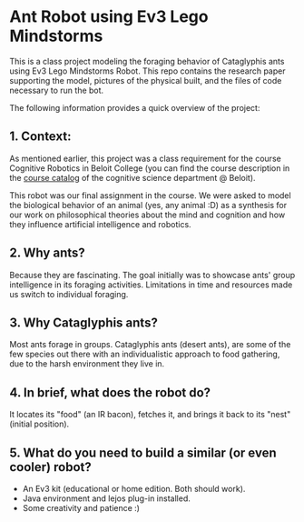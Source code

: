 # Ant Robot using Ev3 Lego Mindstorms
This is a class project modeling the foraging behavior of Cataglyphis ants using Ev3 Lego Mindstorms Robot. This repo contains the research paper supporting the model, pictures of the physical built, and the files of code necessary to run the bot.

The following information provides a quick overview of the project: 

## 1. Context:

As mentioned earlier, this project was a class requirement for the course Cognitive Robotics in Beloit College (you can find the course description in the [course catalog](https://www.beloit.edu/cognitivescience/courses/) of the cognitive science department @ Beloit). 

This robot was our final assignment in the course. We were asked to model the biological behavior of an animal (yes, any animal :D) as a synthesis for our work on philosophical theories about the mind and cognition and how they influence artificial intelligence and robotics. 

## 2. Why ants?

Because they are fascinating. The goal initially was to showcase ants' group intelligence in its foraging activities. Limitations in time and resources made us switch to individual foraging. 

## 3. Why Cataglyphis ants?

Most ants forage in groups. Cataglyphis ants (desert ants), are some of the few species out there with an individualistic approach to food gathering, due to the harsh environment they live in. 

## 4. In brief, what does the robot do?

It locates its "food" (an IR bacon), fetches it, and brings it back to its "nest" (initial position). 

## 5. What do you need to build a similar (or even cooler) robot?

- An Ev3 kit (educational or home edition. Both should work).
- Java environment and lejos plug-in installed.
- Some creativity and patience :)
